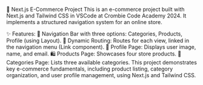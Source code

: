 🛒 Next.js E-Commerce Project
This is an e-commerce project built with Next.js and Tailwind CSS in VSCode at Crombie Code Academy 2024. It implements a structured navigation system for an online store.

✨ Features:
🚀 Navigation Bar with three options: Categories, Products, Profile (using Layout).
🔗 Dynamic Routing: Routes for each view, linked in the navigation menu (Link component).
👤 Profile Page: Displays user image, name, and email.
🛍️ Products Page: Showcases four store products.
📂 Categories Page: Lists three available categories.
This project demonstrates key e-commerce fundamentals, including product listing, category organization, and user profile management, using Next.js and Tailwind CSS.
